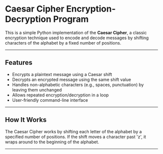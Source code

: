 # Caesar Cipher Encryption-Decryption Program

This is a simple Python implementation of the **Caesar Cipher**, a classic encryption technique used to encode and decode messages by shifting characters of the alphabet by a fixed number of positions.

---

## Features

- Encrypts a plaintext message using a Caesar shift
- Decrypts an encrypted message using the same shift value
- Handles non-alphabetic characters (e.g., spaces, punctuation) by leaving them unchanged
- Allows repeated encryption/decryption in a loop
- User-friendly command-line interface

---

## How It Works

The Caesar Cipher works by shifting each letter of the alphabet by a specified number of positions. If the shift moves a character past 'z', it wraps around to the beginning of the alphabet.

---


